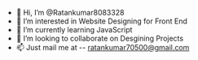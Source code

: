 - 👋 Hi, I’m @Ratankumar8083328
- 👀 I’m interested in Website Designing  for Front End
- 🌱 I’m currently learning JavaScript
- 💞️ I’m looking to collaborate on Desgining  Projects
- 📫 Just mail me at --   ratankumar70500@gmail.com

<!---
Ratankumar8083328/Ratankumar8083328 is a ✨ special ✨ repository because its `README.md` (this file) appears on your GitHub profile.
You can click the Preview link to take a look at your changes.
--->
